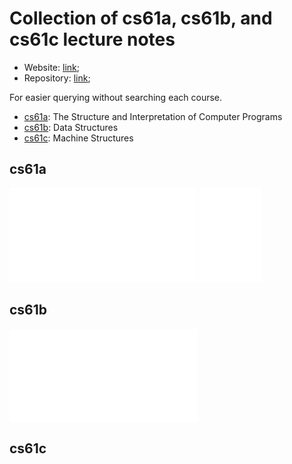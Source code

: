 <meta name="viewport" content="width=device-width, initial-scale=1">

# Collection of cs61a, cs61b, and cs61c lecture notes

- Website: [link](https://cdrhim.github.io/ucberkeley-cs61abc/);
- Repository: [link](https://www.github.com/cdrhim/ucberkeley-cs61abc/);

For easier querying without searching each course.
- [cs61a](##cs61a): The Structure and Interpretation of Computer Programs
- [cs61b](##cs61b): Data Structures
- [cs61c](##cs61c): Machine Structures

## cs61a
![cs61a](./cs61a/summer2020/00-All_Lectures_Combined_(1~26).pdf)
<embed src="./cs61a/summer2020/00-All_Lectures_Combined_(1~26).pdf" width="100dw"/>

## cs61b
![cs61b](./cs61b/spring2022/lect0-combined-all.pdf)

## cs61c
